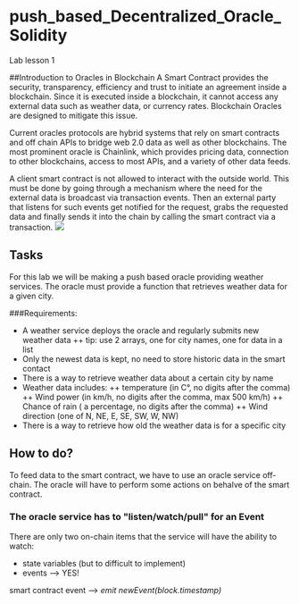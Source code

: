 # push_based_Decentralized_Oracle_Solidity
Lab lesson 1

##Introduction to Oracles in Blockchain
A Smart Contract provides the security, transparency, efficiency and trust to initiate an agreement inside a blockchain. 
Since it is executed inside a blockchain, it cannot access any external data such as weather data, or currency rates.
Blockchain Oracles are designed to mitigate this issue.

Current oracles protocols are hybrid systems that rely on smart contracts and off chain APIs to bridge web 2.0 data as well as other blockchains.
The most prominent oracle is Chainlink, which provides pricing data, connection to other blockchains, access to most APIs, and a variety of other data feeds.

A client smart contract is not allowed to interact with the outside world.
This must be done by going through a mechanism where the need for the external data is broadcast via transaction events.
Then an external party that listens for such events get notified for the request, grabs the requested data and finally sends it into the chain by calling the smart contract via a transaction.
![](https://assets-global.website-files.com/5dfc18aeef0cf97edeb5ccd2/5ed15da9150ab8ef1c0ca55c_Screen%20Shot%202020-05-29%20at%203.07.44%20PM.png)



## Tasks
For this lab we will be making a push based oracle providing weather services.
The oracle must provide a function that retrieves weather data for a given city.

###Requirements:
+ A weather service deploys the oracle and regularly submits new weather data
++ tip: use 2 arrays, one for city names, one for data in a list
+ Only the newest data is kept, no need  to store  historic data in the smart contact
+ There is a way to retrieve weather data about a certain city by name
+ Weather data includes:
++ temperature (in C°, no digits after the comma)
++ Wind power (in km/h, no digits after the comma, max 500 km/h)
++ Chance of rain ( a percentage, no digits after the comma)
++ Wind direction (one of N, NE, E, SE, SW, W, NW)
+ There is a way to retrieve how old the weather data is for a specific city


## How to do? 

To feed data to the smart contract, we have to use an oracle service off-chain.
The oracle will have to perform some actions on behalve of the smart contract.

### The oracle service has to "listen/watch/pull" for an Event
There are only two on-chain items that the service will have the ability to watch:
+ state variables  (but to difficult to implement)
+ events --> YES!

smart contract event -->   *emit newEvent(block.timestamp)*